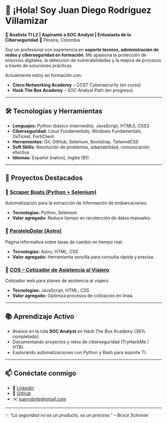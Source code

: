 # 👋 ¡Hola! Soy Juan Diego Rodríguez Villamizar

🎯 **Analista TI L2 | Aspirante a SOC Analyst | Entusiasta de la Ciberseguridad**
📍 Pereira, Colombia

Soy un profesional con experiencia en **soporte técnico, administración de redes y ciberseguridad en formación**.
Me apasiona la protección de entornos digitales, la detección de vulnerabilidades y la mejora de procesos a través de soluciones prácticas.

Actualmente estoy en formación con:
- **Cisco Networking Academy** – CCST Cybersecurity (en curso)
- **Hack The Box Academy** – SOC Analyst Path (en progreso)

---

## 🛠️ Tecnologías y Herramientas
- **Lenguajes:** Python (básico-intermedio), JavaScript, HTML5, CSS3
- **Ciberseguridad:** Linux Fundamentals, Windows Fundamentals, OsTicket, FortiClient
- **Herramientas:** Git, GitHub, Selenium, Bootstrap, TailwindCSS
- **Soft Skills:** Resolución de problemas, adaptabilidad, comunicación efectiva
- **Idiomas:** Español (nativo), Inglés (B1)

---

## 🚀 Proyectos Destacados

### 📌 [Scraper Boats (Python + Selenium)](https://github.com/juanrobyte/scraper-boats-selenium)
Automatización para la extracción de información de embarcaciones.
- **Tecnologías:** Python, Selenium
- **Valor agregado:** Reduce tiempo en recolección de datos manuales.

### 📌 [ParaleloDolar (Astro)](https://github.com/juanrobyte/paralelodolar-astro)
Página informativa sobre tasas de cambio en tiempo real.
- **Tecnologías:** Astro, HTML, CSS
- **Valor agregado:** Herramienta sencilla para consulta rápida y precisa.

### 📌 [COS – Cotizador de Asistencia al Viajero](https://github.com/juanrobyte/COS)
Cotizador web para planes de asistencia al viajero.
- **Tecnologías:** JavaScript, HTML, CSS
- **Valor agregado:** Optimiza procesos de cotización en línea.

---

## 📚 Aprendizaje Activo
- Avance en la ruta **SOC Analyst** en Hack The Box Academy (36% completado).
- Documentando proyectos y retos de ciberseguridad (TryHackMe / HTB).
- Explorando automatizaciones con Python y Bash para soporte TI.

---

## 📫 Conéctate conmigo
- 💼 [LinkedIn](https://www.linkedin.com/in/juanrobyte)
- 🐙 [GitHub](https://github.com/juanrobyte)
- ✉️ juanrobyte@gmail.com

---

✨ *“La seguridad no es un producto, es un proceso.” – Bruce Schneier*
